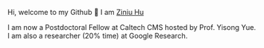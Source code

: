 Hi, welcome to my Github 👋
I am [Ziniu Hu](https://acbull.github.io/)

I am now a Postdoctoral Fellow at Caltech CMS hosted by Prof. Yisong Yue. I am also a researcher (20% time) at Google Research.
